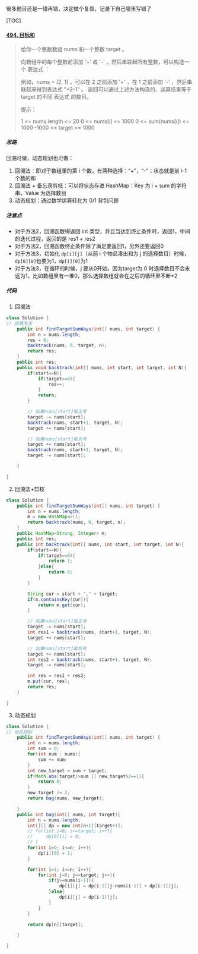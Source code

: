 很多题目还是一错再错，决定做个复盘，记录下自己哪里写错了



[TOC]

#### [494. 目标和](https://leetcode-cn.com/problems/target-sum/)

> 给你一个整数数组 nums 和一个整数 target 。
>
> 向数组中的每个整数前添加 '+' 或 '-' ，然后串联起所有整数，可以构造一个 表达式 ：
>
> 例如，nums = [2, 1] ，可以在 2 之前添加 '+' ，在 1 之前添加 '-' ，然后串联起来得到表达式 "+2-1" 。
> 返回可以通过上述方法构造的、运算结果等于 target 的不同 表达式 的数目。
>
> 
>
> 提示：
>
> 1 <= nums.length <= 20
> 0 <= nums[i] <= 1000
> 0 <= sum(nums[i]) <= 1000
> -1000 <= target <= 1000
>



##### 思路

回溯可做，动态规划也可做：

1. 回溯法：即对于数组里的第 i 个数，有两种选择：“+”，“-”；状态就是前 i-1 个数的和
2. 回溯法 + 备忘录剪枝：可以将状态存进 HashMap：Key 为 i + sum 的字符串，Value 为选择数目
3. 动态规划：通过数学运算转化为 0/1 背包问题



##### 注意点

- 对于方法2，回溯函数得返回 int 类型，并且当达到终止条件时，返回1，中间的迭代过程，返回的是 res1 + res2
- 对于方法2，回溯函数终止条件除了满足要返回1，另外还要返回0
- 对于方法3，初始化 `dp[i][j]`（从前 i 个物品凑出和为 j 的选择数目）时候，`dp[0][0]`也要为1，`dp[i][0]`为1
- 对于方法3，在循环的时候，j 要从0开始，因为target为 0 时选择数目不会永远为1，比如数组里有一堆0，那么选择数组就会在之后的循环里不断*2



##### 代码

1. 回溯法

```java
class Solution {
// 回溯方法
    public int findTargetSumWays(int[] nums, int target) {
        int n = nums.length;
        res = 0;
        backtrack(nums, 0, target, n);
        return res;
    }
    public int res;
    public void backtrack(int[] nums, int start, int target, int N){
        if(start==N){
            if(target==0){
                res++;
            }
            return;
        }

        // 如果nums[start]取正号
        target -= nums[start];
        backtrack(nums, start+1, target, N);
        target += nums[start];

        // 如果nums[start]取负号
        target += nums[start];
        backtrack(nums, start+1, target, N);
        target -= nums[start];

    }

}


```

2. 回溯法+剪枝

```java
class Solution {
    public int findTargetSumWays(int[] nums, int target) {
        int n = nums.length;
        m = new HashMap<>();
        return backtrack(nums, 0, target, n);
    }
    public HashMap<String, Integer> m;
    public int res;
    public int backtrack(int[] nums, int start, int target, int N){
        if(start==N){
            if(target==0){
                return 1;
            }else{
                return 0;
            }
        }

        String cur = start + "," + target;
        if(m.containsKey(cur)){
            return m.get(cur);
        }

        // 如果nums[start]取正号
        target -= nums[start];
        int res1 = backtrack(nums, start+1, target, N);
        target += nums[start];

        // 如果nums[start]取负号
        target += nums[start];
        int res2 = backtrack(nums, start+1, target, N);
        target -= nums[start];

        int res = res1 + res2;
        m.put(cur, res);
        return res;
    }

}


```

3. 动态规划

```java
class Solution {
// 动态规划
    public int findTargetSumWays(int[] nums, int target) {
        int n = nums.length;
        int sum = 0;
        for(int num : nums){
            sum += num;
        }
        int new_target = sum + target;
        if(Math.abs(target)>sum || new_target%2==1){
            return 0;
        }
        new_target /= 2;
        return bag(nums, new_target);

    }
    public int bag(int[] nums, int target){
        int n = nums.length;
        int[][] dp = new int[n+1][target+1];
        // for(int i=0; i<=target; i++){
        //     dp[0][i] = 0;
        // }
        for(int i=0; i<=n; i++){
            dp[i][0] = 1;
        }

        for(int i=1; i<=n; i++){
            for(int j=0; j<=target; j++){
                if(j>=nums[i-1]){
                    dp[i][j] = dp[i-1][j-nums[i-1]] + dp[i-1][j];
                }else{
                    dp[i][j] = dp[i-1][j];
                }
            }
        }

        return dp[n][target];

    }

}

```
